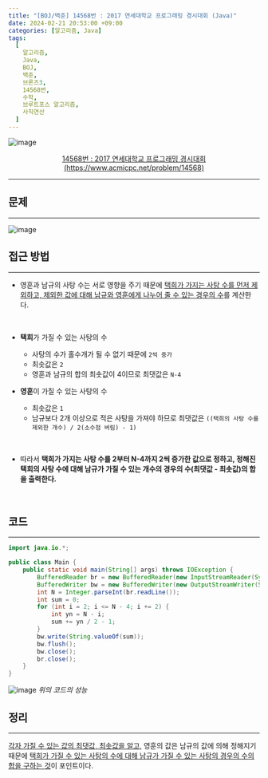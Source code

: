```yaml
---
title: "[BOJ/백준] 14568번 : 2017 연세대학교 프로그래밍 경시대회 (Java)"
date: 2024-02-21 20:53:00 +09:00
categories: [알고리즘, Java]
tags:
  [
    알고리즘,
    Java,
    BOJ,
    백준,
    브론즈3,
    14568번,
    수학,
    브루트포스 알고리즘,
    사칙연산
  ]
---
```


![image](https://github.com/juyeoon/juyeoon.github.io/assets/79687246/a70eb4e3-8469-49e9-a106-837b018a94da)

<center><a href="https://www.acmicpc.net/problem/14568">14568번 : 2017 연세대학교 프로그래밍 경시대회 (https://www.acmicpc.net/problem/14568)</a></center>

---

## **문제**

---

![image](https://github.com/juyeoon/juyeoon.github.io/assets/79687246/63655337-029d-4d6f-a362-2f2dc76301a7)

## **접근 방법**

---

- 영훈과 남규의 사탕 수는 서로 영향을 주기 때문에 <U>택희가 가지는 사탕 수를 먼저 제외하고, 제외한 값에 대해 남규와 영훈에게 나누어 줄 수 있는 경우의 수</U>를 계산한다.

<br/>

- **택희**가 가질 수 있는 사탕의 수

  - 사탕의 수가 홀수개가 될 수 없기 때문에 `2씩 증가`
  - 최솟값은 `2`
  - 영훈과 남규의 합의 최솟값이 4이므로 최댓값은 `N-4`

- **영훈**이 가질 수 있는 사탕의 수

  - 최솟값은 `1`
  - 남규보다 2개 이상으로 적은 사탕을 가져야 하므로 최댓값은 `((택희의 사탕 수를 제외한 개수) / 2(소수점 버림) - 1)`

<br/>

- 따라서 **택희가 가지는 사탕 수를 2부터 N-4까지 2씩 증가한 값으로 정하고, 정해진 택희의 사탕 수에 대해 남규가 가질 수 있는 개수의 경우의 수(최댓값 - 최솟값)의 합을 출력한다.**

<br/>

## **코드**

---

```java
import java.io.*;

public class Main {
	public static void main(String[] args) throws IOException {
		BufferedReader br = new BufferedReader(new InputStreamReader(System.in));
		BufferedWriter bw = new BufferedWriter(new OutputStreamWriter(System.out));
		int N = Integer.parseInt(br.readLine());
		int sum = 0;
		for (int i = 2; i <= N - 4; i += 2) {
			int yn = N - i;
			sum += yn / 2 - 1;
		}
		bw.write(String.valueOf(sum));
		bw.flush();
		bw.close();
		br.close();
	}
}
```

![image](https://github.com/juyeoon/juyeoon.github.io/assets/79687246/2588475f-dc9b-4351-93c8-80d8e0370032)
_위의 코드의 성능_

<!--
## **배운 점 메모**

---
<br/>
-->

## **정리**

---

<U>각자 가질 수 있는 값의 최댓값, 최솟값을 알고,</U> 영훈의 값은 남규의 값에 의해 정해지기 때문에 <U>택희가 가질 수 있는 사탕의 수에 대해 남규가 가질 수 있는 사탕의 경우의 수의 합을 구하는 것</U>이 포인트이다.

<br/>

<!--
## **참고 사이트**

---
<br/>
-->
